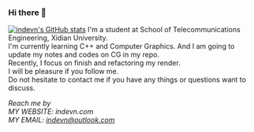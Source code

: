### Hi there 👋
[![indevn's GitHub stats](https://github-readme-stats.vercel.app/api?username=indevn)](https://github.com/anuraghazra/github-readme-stats)
I'm a student at School of Telecommunications Engineering, Xidian University.  
I'm currently learning C++ and Computer Graphics. And I am going to update my notes and codes on CG in my repo.  
Recently, I focus on finish and refactoring my render.  
I will be pleasure if you follow me.  
Do not hesitate to contact me if you have any things or questions want to discuss. 

*Reach me by  
MY WEBSITE: indevn.com  
MY EMAIL: indevn@outlook.com*
